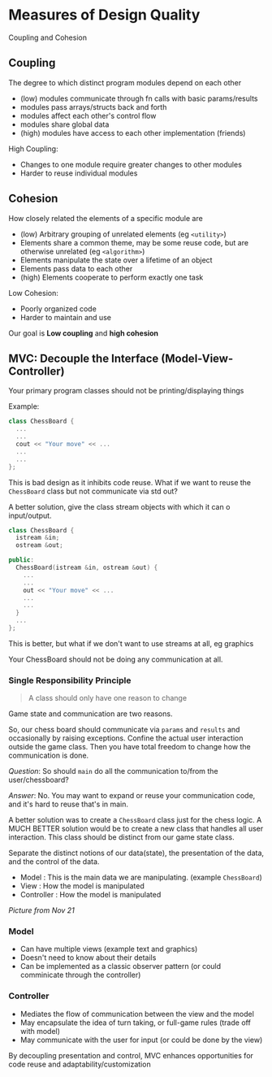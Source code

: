 # Measures of Design Quality

Coupling and Cohesion

## Coupling

The degree to which distinct program modules depend on each other

- (low) modules communicate through fn calls with basic params/results
- modules pass arrays/structs back and forth
- modules affect each other's control flow
- modules share global data
- (high) modules have access to each other implementation (friends)

High Coupling:

- Changes to one module require greater changes to other modules
- Harder to reuse individual modules

## Cohesion

How closely related the elements of a specific module are

- (low) Arbitrary grouping of unrelated elements (eg `<utility>`)
- Elements share a common theme, may be some reuse code, but are otherwise unrelated (eg `<algorithm>`)
- Elements manipulate the state over a lifetime of an object
- Elements pass data to each other
- (high) Elements cooperate to perform exactly one task

Low Cohesion:

- Poorly organized code
- Harder to maintain and use

Our goal is **Low coupling** and **high cohesion**

## MVC: Decouple the Interface (Model-View-Controller)

Your primary program classes should not be printing/displaying things

Example:

```c++
class ChessBoard {
  ...
  ...
  cout << "Your move" << ...
  ...
  ...
};
```

This is bad design as it inhibits code reuse. What if we want to reuse the `ChessBoard` class but not communicate via std out?

A better solution, give the class stream objects with which it can o input/output.

```c++
class ChessBoard {
  istream &in;
  ostream &out;

public:
  ChessBoard(istream &in, ostream &out) {
    ...
    ...
    out << "Your move" << ...
    ...
    ...
  }
  ...
};
```

This is better, but what if we don't want to use streams at all, eg graphics

Your ChessBoard should not be doing any communication at all.

### Single Responsibility Principle

> A class should only have one reason to change

Game state and communication are two reasons.

So, our chess board should communicate via `params` and `results` and occasionally by raising exceptions. Confine the actual user interaction outside the game class. Then you have total freedom to change how the communication is done.

*Question*: So should `main` do all the communication to/from the user/chessboard?

*Answer*: No. You may want to expand or reuse your communication code, and it's hard to reuse that's in main.

A better solution was to create a `ChessBoard` class just for the chess logic. A MUCH BETTER solution would be to create a new class that handles all user interaction. This class should be distinct from our game state class.

Separate the distinct notions of our data(state), the presentation of the data, and the control of the data.

- Model : This is the main data we are manipulating. (example `ChessBoard`)
- View : How the model is manipulated
- Controller : How the model is manipulated

*Picture from Nov 21*

### Model

- Can have multiple views (example text and graphics)
- Doesn't need to know about their details
- Can be implemented as a classic observer pattern (or could comminicate through the controller)

### Controller

- Mediates the flow of communication between the view and the model
- May encapsulate the idea of turn taking, or full-game rules (trade off with model)
- May communicate with the user for input (or could be done by the view)

By decoupling presentation and control, MVC enhances opportunities for code reuse and adaptability/customization
